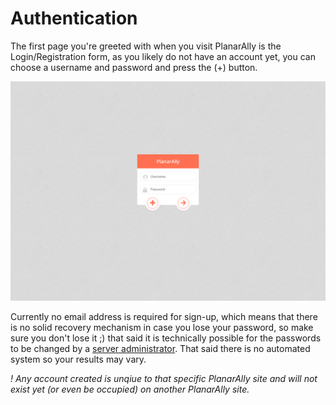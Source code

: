 # Authentication

The first page you're greeted with when you visit PlanarAlly is the Login/Registration form, as you likely do not have an account yet, you can choose a username and password and press the (+) button.

![](./login.png)

Currently no email address is required for sign-up, which means that there is no solid recovery mechanism in case you lose your password, so make sure you don't lose it ;) that said it is technically possible for the passwords to be changed by a [server administrator](/docs/dm/management.md). That said there is no automated system so your results may vary.

_! Any account created is unqiue to that specific PlanarAlly site and will not exist yet (or even be occupied) on another PlanarAlly site._